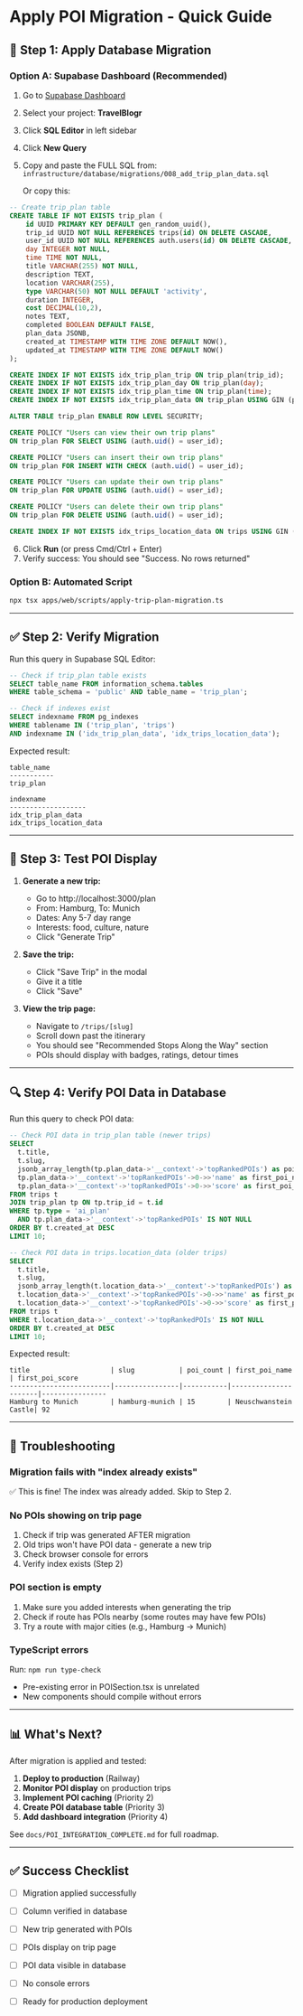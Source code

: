 # Apply POI Migration - Quick Guide

## 🚀 Step 1: Apply Database Migration

### **Option A: Supabase Dashboard (Recommended)**

1. Go to [Supabase Dashboard](https://supabase.com/dashboard)
2. Select your project: **TravelBlogr**
3. Click **SQL Editor** in left sidebar
4. Click **New Query**
5. Copy and paste the FULL SQL from:
   `infrastructure/database/migrations/008_add_trip_plan_data.sql`

   Or copy this:

```sql
-- Create trip_plan table
CREATE TABLE IF NOT EXISTS trip_plan (
    id UUID PRIMARY KEY DEFAULT gen_random_uuid(),
    trip_id UUID NOT NULL REFERENCES trips(id) ON DELETE CASCADE,
    user_id UUID NOT NULL REFERENCES auth.users(id) ON DELETE CASCADE,
    day INTEGER NOT NULL,
    time TIME NOT NULL,
    title VARCHAR(255) NOT NULL,
    description TEXT,
    location VARCHAR(255),
    type VARCHAR(50) NOT NULL DEFAULT 'activity',
    duration INTEGER,
    cost DECIMAL(10,2),
    notes TEXT,
    completed BOOLEAN DEFAULT FALSE,
    plan_data JSONB,
    created_at TIMESTAMP WITH TIME ZONE DEFAULT NOW(),
    updated_at TIMESTAMP WITH TIME ZONE DEFAULT NOW()
);

CREATE INDEX IF NOT EXISTS idx_trip_plan_trip ON trip_plan(trip_id);
CREATE INDEX IF NOT EXISTS idx_trip_plan_day ON trip_plan(day);
CREATE INDEX IF NOT EXISTS idx_trip_plan_time ON trip_plan(time);
CREATE INDEX IF NOT EXISTS idx_trip_plan_data ON trip_plan USING GIN (plan_data);

ALTER TABLE trip_plan ENABLE ROW LEVEL SECURITY;

CREATE POLICY "Users can view their own trip plans"
ON trip_plan FOR SELECT USING (auth.uid() = user_id);

CREATE POLICY "Users can insert their own trip plans"
ON trip_plan FOR INSERT WITH CHECK (auth.uid() = user_id);

CREATE POLICY "Users can update their own trip plans"
ON trip_plan FOR UPDATE USING (auth.uid() = user_id);

CREATE POLICY "Users can delete their own trip plans"
ON trip_plan FOR DELETE USING (auth.uid() = user_id);

CREATE INDEX IF NOT EXISTS idx_trips_location_data ON trips USING GIN (location_data);
```

6. Click **Run** (or press Cmd/Ctrl + Enter)
7. Verify success: You should see "Success. No rows returned"

### **Option B: Automated Script**

```bash
npx tsx apps/web/scripts/apply-trip-plan-migration.ts
```

---

## ✅ Step 2: Verify Migration

Run this query in Supabase SQL Editor:

```sql
-- Check if trip_plan table exists
SELECT table_name FROM information_schema.tables
WHERE table_schema = 'public' AND table_name = 'trip_plan';

-- Check if indexes exist
SELECT indexname FROM pg_indexes
WHERE tablename IN ('trip_plan', 'trips')
AND indexname IN ('idx_trip_plan_data', 'idx_trips_location_data');
```

Expected result:
```
table_name
-----------
trip_plan

indexname
-------------------
idx_trip_plan_data
idx_trips_location_data
```

---

## 🧪 Step 3: Test POI Display

1. **Generate a new trip:**
   - Go to http://localhost:3000/plan
   - From: Hamburg, To: Munich
   - Dates: Any 5-7 day range
   - Interests: food, culture, nature
   - Click "Generate Trip"

2. **Save the trip:**
   - Click "Save Trip" in the modal
   - Give it a title
   - Click "Save"

3. **View the trip page:**
   - Navigate to `/trips/[slug]`
   - Scroll down past the itinerary
   - You should see "Recommended Stops Along the Way" section
   - POIs should display with badges, ratings, detour times

---

## 🔍 Step 4: Verify POI Data in Database

Run this query to check POI data:

```sql
-- Check POI data in trip_plan table (newer trips)
SELECT
  t.title,
  t.slug,
  jsonb_array_length(tp.plan_data->'__context'->'topRankedPOIs') as poi_count,
  tp.plan_data->'__context'->'topRankedPOIs'->0->>'name' as first_poi_name,
  tp.plan_data->'__context'->'topRankedPOIs'->0->>'score' as first_poi_score
FROM trips t
JOIN trip_plan tp ON tp.trip_id = t.id
WHERE tp.type = 'ai_plan'
  AND tp.plan_data->'__context'->'topRankedPOIs' IS NOT NULL
ORDER BY t.created_at DESC
LIMIT 10;

-- Check POI data in trips.location_data (older trips)
SELECT
  t.title,
  t.slug,
  jsonb_array_length(t.location_data->'__context'->'topRankedPOIs') as poi_count,
  t.location_data->'__context'->'topRankedPOIs'->0->>'name' as first_poi_name,
  t.location_data->'__context'->'topRankedPOIs'->0->>'score' as first_poi_score
FROM trips t
WHERE t.location_data->'__context'->'topRankedPOIs' IS NOT NULL
ORDER BY t.created_at DESC
LIMIT 10;
```

Expected result:
```
title                    | slug           | poi_count | first_poi_name        | first_poi_score
-------------------------|----------------|-----------|----------------------|----------------
Hamburg to Munich        | hamburg-munich | 15        | Neuschwanstein Castle| 92
```

---

## 🐛 Troubleshooting

### **Migration fails with "index already exists"**
✅ This is fine! The index was already added. Skip to Step 2.

### **No POIs showing on trip page**
1. Check if trip was generated AFTER migration
2. Old trips won't have POI data - generate a new trip
3. Check browser console for errors
4. Verify index exists (Step 2)

### **POI section is empty**
1. Make sure you added interests when generating the trip
2. Check if route has POIs nearby (some routes may have few POIs)
3. Try a route with major cities (e.g., Hamburg → Munich)

### **TypeScript errors**
Run: `npm run type-check`
- Pre-existing error in POISection.tsx is unrelated
- New components should compile without errors

---

## 📊 What's Next?

After migration is applied and tested:

1. **Deploy to production** (Railway)
2. **Monitor POI display** on production trips
3. **Implement POI caching** (Priority 2)
4. **Create POI database table** (Priority 3)
5. **Add dashboard integration** (Priority 4)

See `docs/POI_INTEGRATION_COMPLETE.md` for full roadmap.

---

## ✅ Success Checklist

- [ ] Migration applied successfully
- [ ] Column verified in database
- [ ] New trip generated with POIs
- [ ] POIs display on trip page
- [ ] POI data visible in database
- [ ] No console errors
- [ ] Ready for production deployment

